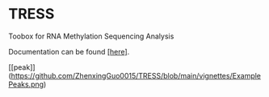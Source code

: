 # TRESS
Toobox for RNA Methylation Sequencing Analysis

Documentation can be found [[here]]( https://github.com/ZhenxingGuo0015/TRESS/blob/main/TRESS.md).

[[peak]] (https://github.com/ZhenxingGuo0015/TRESS/blob/main/vignettes/ExamplePeaks.png)
